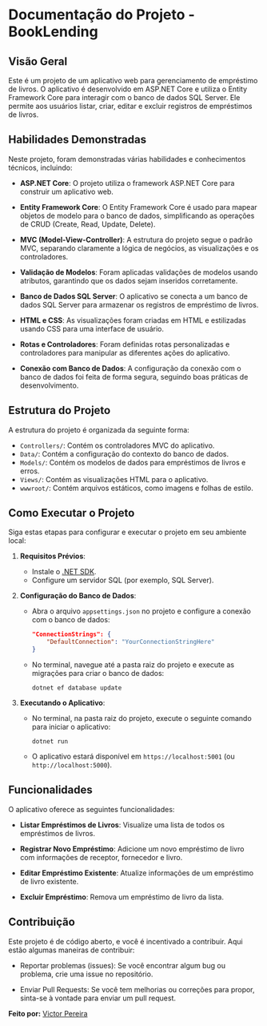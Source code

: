 # Documentação do Projeto - BookLending


## Visão Geral

Este é um projeto de um aplicativo web para gerenciamento de empréstimo de livros. O aplicativo é desenvolvido em ASP.NET Core e utiliza o Entity Framework Core para interagir com o banco de dados SQL Server. Ele permite aos usuários listar, criar, editar e excluir registros de empréstimos de livros.

## Habilidades Demonstradas

Neste projeto, foram demonstradas várias habilidades e conhecimentos técnicos, incluindo:

- **ASP.NET Core**: O projeto utiliza o framework ASP.NET Core para construir um aplicativo web.

- **Entity Framework Core**: O Entity Framework Core é usado para mapear objetos de modelo para o banco de dados, simplificando as operações de CRUD (Create, Read, Update, Delete).

- **MVC (Model-View-Controller)**: A estrutura do projeto segue o padrão MVC, separando claramente a lógica de negócios, as visualizações e os controladores.

- **Validação de Modelos**: Foram aplicadas validações de modelos usando atributos, garantindo que os dados sejam inseridos corretamente.

- **Banco de Dados SQL Server**: O aplicativo se conecta a um banco de dados SQL Server para armazenar os registros de empréstimo de livros.

- **HTML e CSS**: As visualizações foram criadas em HTML e estilizadas usando CSS para uma interface de usuário.

- **Rotas e Controladores**: Foram definidas rotas personalizadas e controladores para manipular as diferentes ações do aplicativo.

- **Conexão com Banco de Dados**: A configuração da conexão com o banco de dados foi feita de forma segura, seguindo boas práticas de desenvolvimento.

## Estrutura do Projeto

A estrutura do projeto é organizada da seguinte forma:

- `Controllers/`: Contém os controladores MVC do aplicativo.
- `Data/`: Contém a configuração do contexto do banco de dados.
- `Models/`: Contém os modelos de dados para empréstimos de livros e erros.
- `Views/`: Contém as visualizações HTML para o aplicativo.
- `wwwroot/`: Contém arquivos estáticos, como imagens e folhas de estilo.

## Como Executar o Projeto

Siga estas etapas para configurar e executar o projeto em seu ambiente local:

1. **Requisitos Prévios**:
   - Instale o [.NET SDK](https://dotnet.microsoft.com/download).
   - Configure um servidor SQL (por exemplo, SQL Server).

2. **Configuração do Banco de Dados**:
   - Abra o arquivo `appsettings.json` no projeto e configure a conexão com o banco de dados:
     ```json
     "ConnectionStrings": {
         "DefaultConnection": "YourConnectionStringHere"
     }
     ```
   - No terminal, navegue até a pasta raiz do projeto e execute as migrações para criar o banco de dados:
     ```
     dotnet ef database update
     ```

3. **Executando o Aplicativo**:
   - No terminal, na pasta raiz do projeto, execute o seguinte comando para iniciar o aplicativo:
     ```
     dotnet run
     ```
   - O aplicativo estará disponível em `https://localhost:5001` (ou `http://localhost:5000`).

## Funcionalidades

O aplicativo oferece as seguintes funcionalidades:

- **Listar Empréstimos de Livros**: Visualize uma lista de todos os empréstimos de livros.

- **Registrar Novo Empréstimo**: Adicione um novo empréstimo de livro com informações de receptor, fornecedor e livro.

- **Editar Empréstimo Existente**: Atualize informações de um empréstimo de livro existente.

- **Excluir Empréstimo**: Remova um empréstimo de livro da lista.

## Contribuição

Este projeto é de código aberto, e você é incentivado a contribuir. Aqui estão algumas maneiras de contribuir:

- Reportar problemas (issues): Se você encontrar algum bug ou problema, crie uma issue no repositório.

- Enviar Pull Requests: Se você tem melhorias ou correções para propor, sinta-se à vontade para enviar um pull request.


**Feito por:** [Victor Pereira](https://github.com/victPereira)

